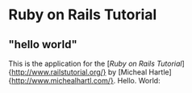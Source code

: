 # Ruby on Rails Tutorial

## "hello world"

This is the application for the
[*Ruby on Rails Tutorial*] {http://www.railstutorial.org/}
by [Micheal Hartle] {http://www.michealhartl.com/}. Hello. World:
